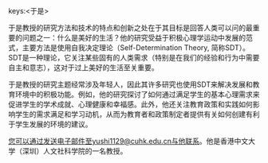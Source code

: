 keys:<于是>


于是教授的研究方法和技术的特点和创新之处在于其目标是回答人类可以问的最重要的问题之一：什么是美好的生活？他的研究受益于积极心理学运动中发展的范式，主要方法是使用自我决定理论（Self-Determination Theory, 简称SDT）。SDT是一种理论，它关注某些固有的人类需求（特别是在我们的经验和行为中需要自主和意志），这对于过上美好的生活至关重要。

于是教授的研究主题经常涉及年轻人，因此其许多研究也使用SDT来解决发展和教育环境中的积极功能。例如，他的研究探讨了如何通过满足学生的基本心理需求来促进学生的学术成就、心理健康和幸福感。此外，他还关注教育政策和实践如何影响学生的需求满足和学习动机，从而为教育者和政策制定者提供有关如何创建有利于学生发展的环境的建议。

您可以通过发送电子邮件至yushi1129@cuhk.edu.cn与他联系。他是香港中文大学（深圳）人文社科学院的一名教授。